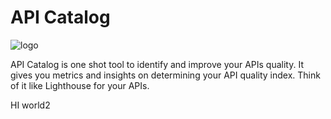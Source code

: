 # API Catalog

![logo](./docs/static/img/title.png)

API Catalog is one shot tool to identify and improve your APIs quality. It gives you metrics and insights on determining your API quality index. Think of it like Lighthouse for your APIs.

HI world2
